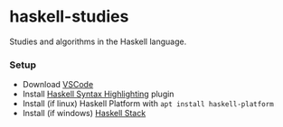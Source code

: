 # haskell-studies
Studies and algorithms in the Haskell language.

### Setup
- Download [VSCode](https://code.visualstudio.com/Download)
- Install [Haskell Syntax Highlighting](https://marketplace.visualstudio.com/items?itemName=justusadam.language-haskell) plugin
- Install (if linux) Haskell Platform with `apt install haskell-platform`
- Install (if windows) [Haskell Stack](https://docs.haskellstack.org/en/stable/README/)
